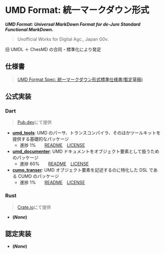 # UMD Format: 統一マークダウン形式

**_UMD Format: Universal MarkDown Format for de-Jure Standard Functional MarkDown._**

> Unofficial Works for Digital Agc., Japan G0v.

旧 UMDL ＋ ChesMD の合同・標準化により発足

## 仕様書

> [UMD Format Spec: 統一マークダウン形式標準仕様書(暫定草稿)](./docs/specs/spec.md)

## 公式実装

### Dart

> [Pub.dev](https://pub.dev)にて提供

- **[umd_tools](https://pub.dev/packages/umd_tools)**: UMD のパーサ、トランスコンパイラ、そのほかツールキットを提供する基礎的なパッケージ
  - 進捗 1%　　[README](./impl/Dart/UMD_Tools/README.md)　[LICENSE](./impl/Dart/UMD_Tools/LICENSE)
- **[umd_documenter](https://pub.dev/packages/umd_documenter)**: UMD ドキュメントをオブジェクト要素として扱うためのパッケージ
  - 進捗 60%　　[README](./impl/Dart/UMD_Documenter/README.md)　[LICENSE](./impl/Dart/UMD_Documenter/LICENSE)
- **[cumo_transer](https://pub.dev/packages/cumo_transer)**: UMD オブジェクト要素を記述するのに特化した DSL である CUMO のパッケージ
  - 進捗 1%　　[README](./impl/Dart/UMO_Transer/README.md)　[LICENSE](./impl/Dart/CUMO_Transer/LICENSE)

### Rust

> [Crate.io](crate.io)にて提供

- **(_None_)**

## 認定実装

- **(_None_)**
